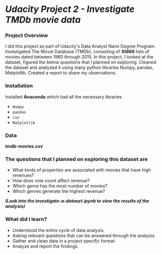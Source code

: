 # _Udacity Project 2 - Investigate TMDb movie data_

### Project Overview
I did this project as part of Udacity's Data Analyst Nano Degree Program. Investigated The Movie Database (TMDb), consisting of  **_10866_** lists of movies dated between 1960 through 2015. In this project,  I looked at the dataset, figured the below questions that I planned on exploring. Cleaned the dataset and analyzed it using many python libraries Numpy, pandas, Matplotlib. Created a report to share my observations.

### Installation
Installed **Anaconda** which had all the necessary libraries

* `Numpy`
* `pandas`
* `csv`
* `Matplotlib`

### Data 
**tmdb-movies.csv** 

### The questions that I planned on exploring this dataset are

* What kinds of properties are associated with movies that have high revenues?
* How does vote count affect revenue?
* Which genre has the most number of movies?
* Which genres generate the highest revenue?

**_(Look into the investigate-a-dataset.ipynb to view the results of the analysis)_**

### What did I learn? 

* Understood the entire cycle of data analysis.
* Asking relevant questions that can be answered through the analysis.
* Gather and clean data in a project specific format.
* Analyze and report the findings.




